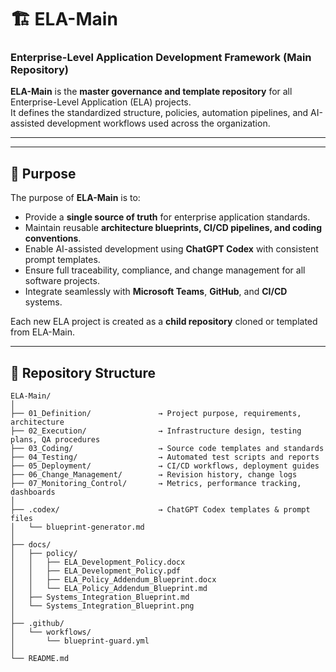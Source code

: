# 🏗️ ELA-Main  
### Enterprise-Level Application Development Framework (Main Repository)

**ELA-Main** is the **master governance and template repository** for all Enterprise-Level Application (ELA) projects.  
It defines the standardized structure, policies, automation pipelines, and AI-assisted development workflows used across the organization.

------
---
## 📘 Purpose

The purpose of **ELA-Main** is to:
- Provide a **single source of truth** for enterprise application standards.  
- Maintain reusable **architecture blueprints, CI/CD pipelines, and coding conventions**.  
- Enable AI-assisted development using **ChatGPT Codex** with consistent prompt templates.  
- Ensure full traceability, compliance, and change management for all software projects.  
- Integrate seamlessly with **Microsoft Teams**, **GitHub**, and **CI/CD** systems.

Each new ELA project is created as a **child repository** cloned or templated from ELA-Main.

---

## 🧩 Repository Structure

```plaintext
ELA-Main/
│
├── 01_Definition/               → Project purpose, requirements, architecture
├── 02_Execution/                → Infrastructure design, testing plans, QA procedures
├── 03_Coding/                   → Source code templates and standards
├── 04_Testing/                  → Automated test scripts and reports
├── 05_Deployment/               → CI/CD workflows, deployment guides
├── 06_Change_Management/        → Revision history, change logs
├── 07_Monitoring_Control/       → Metrics, performance tracking, dashboards
│
├── .codex/                      → ChatGPT Codex templates & prompt files
│   └── blueprint-generator.md
│
├── docs/
│   ├── policy/
│   │   ├── ELA_Development_Policy.docx
│   │   ├── ELA_Development_Policy.pdf
│   │   ├── ELA_Policy_Addendum_Blueprint.docx
│   │   └── ELA_Policy_Addendum_Blueprint.md
│   ├── Systems_Integration_Blueprint.md
│   └── Systems_Integration_Blueprint.png
│
├── .github/
│   └── workflows/
│       └── blueprint-guard.yml
│
└── README.md
